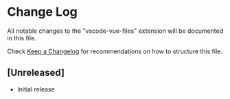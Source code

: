 # Change Log

All notable changes to the "vscode-vue-files" extension will be documented in this file.

Check [Keep a Changelog](http://keepachangelog.com/) for recommendations on how to structure this file.

## [Unreleased]

- Initial release
